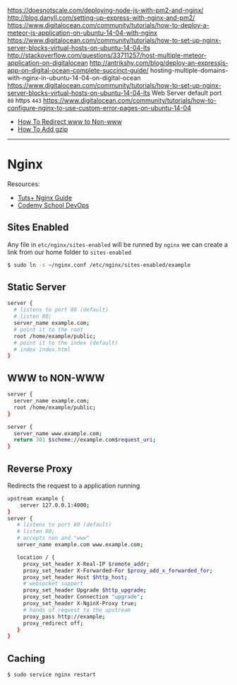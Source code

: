 https://doesnotscale.com/deploying-node-js-with-pm2-and-nginx/
http://blog.danyll.com/setting-up-express-with-nginx-and-pm2/
https://www.digitalocean.com/community/tutorials/how-to-deploy-a-meteor-js-application-on-ubuntu-14-04-with-nginx
https://www.digitalocean.com/community/tutorials/how-to-set-up-nginx-server-blocks-virtual-hosts-on-ubuntu-14-04-lts
http://stackoverflow.com/questions/33711257/host-multiple-meteor-application-on-digitalocean
http://antrikshy.com/blog/deploy-an-expressjs-app-on-digital-ocean-complete-succinct-guide/
hosting-multiple-domains-with-nginx-in-ubuntu-14-04-on-digital-ocean
https://www.digitalocean.com/community/tutorials/how-to-set-up-nginx-server-blocks-virtual-hosts-on-ubuntu-14-04-lts
Web Server default port `80` https `443`
https://www.digitalocean.com/community/tutorials/how-to-configure-nginx-to-use-custom-error-pages-on-ubuntu-14-04

- [How To Redirect www to Non-www](https://www.digitalocean.com/community/tutorials/how-to-redirect-www-to-non-www-with-nginx-on-centos-7)
- [How To Add gzip](https://www.digitalocean.com/community/tutorials/how-to-add-the-gzip-module-to-nginx-on-ubuntu-14-04?utm_content=buffer2687d&utm_medium=social&utm_source=twitter.com&utm_campaign=buffer)
---------

# Nginx

Resources:
- [Tuts+ Nginx Guide](http://code.tutsplus.com/series/nginx-guide--cms-792)
- [Codemy School DevOps](https://www.youtube.com/watch?v=TIaBrUo2944&list=PLjQo0sojbbxUav7I746f0lT4apGX8-iON&index=3)


## Sites Enabled
Any file in `etc/nginx/sites-enabled` will be runned by `nginx` we can create a link from our home folder to `sites-enabled`

```sh
$ sudo ln -s ~/nginx.conf /etc/nginx/sites-enabled/example
```

## Static Server

```sh
server {
  # listens to port 80 (default)
  # listen 80;
  server_name example.com;
  # point it to the root
  root /home/example/public;
  # point it to the index (default)
  # index index.html
}
```

## WWW to NON-WWW

```sh
server {
  server_name example.com;
  root /home/example/public;
}

server {
  server_name www.example.com;
  return 301 $scheme://example.com$request_uri;
}
```

## Reverse Proxy
Redirects the request to a application running

```sh
upstream example {
    server 127.0.0.1:4000;
}
server {
   # listens to port 80 (default)
   # listen 80;
   # accepts non and "www"
   server_name example.com www.example.com;

   location / {
     proxy_set_header X-Real-IP $remote_addr;
     proxy_set_header X-Forwarded-For $proxy_add_x_forwarded_for;
     proxy_set_header Host $http_host;
     # websocket support
     proxy_set_header Upgrade $http_upgrade;
     proxy_set_header Connection "upgrade";
     proxy_set_header X-NginX-Proxy true;
     # hands of request to the upstream
     proxy_pass http://example;
     proxy_redirect off;
   }
}
```

## Caching

```sh
$ sudo service nginx restart
```
